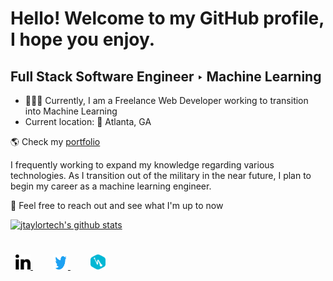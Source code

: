 # Hello! Welcome to my GitHub profile, I hope you enjoy.

## Full Stack Software Engineer ‣ Machine Learning

- 👨🏽‍💻 Currently, I am a Freelance Web Developer working to transition into Machine Learning
- Current location: 📍 Atlanta, GA

🌎 Check my [portfolio](http://www.jtaylor.app/)

I frequently working to expand my knowledge regarding various technologies. As I transition out of the military in the near future, I plan to begin my career as a machine learning engineer.

💬 Feel free to reach out and see what I'm up to now

[![jtaylortech's github stats](https://github-readme-stats.vercel.app/api?username=jtaylortech&show_icons=true&title_color=fff&icon_color=79ff97&text_color=9f9f9f&bg_color=151515)](https://github.com/jtaylortech)

<div style="padding: 25px 0;">
     <a href="https://www.linkedin.com/in/jarred-taylor-032065177/" style="padding: 8px; width: 24px; height: 24px;">
     <img src="/assets/linkedin-icon-1.svg" alt="Connect with me on Linkedin" width="24" height="24">
    </a>
    <a href="https://twitter.com/JTaylorTech_" style="padding: 24px;">
    <img src="/assets/twitter-6.svg" alt="Follow along on twitter" width="24" height="24">
    </a>
     <a href="https://hashnode.com/@TaylorTech" style="padding: 8px; width: 24px; height: 24px;">
        <img src="/assets/hashnode.svg" alt="Read more about me in my blog" width="24" height="24">
    </a>
</div>